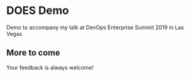 # DOES Demo

Demo to accompany my talk at DevOps Enterprise Summit 2019 in Las Vegas

## More to come


Your feedback is always welcome!
